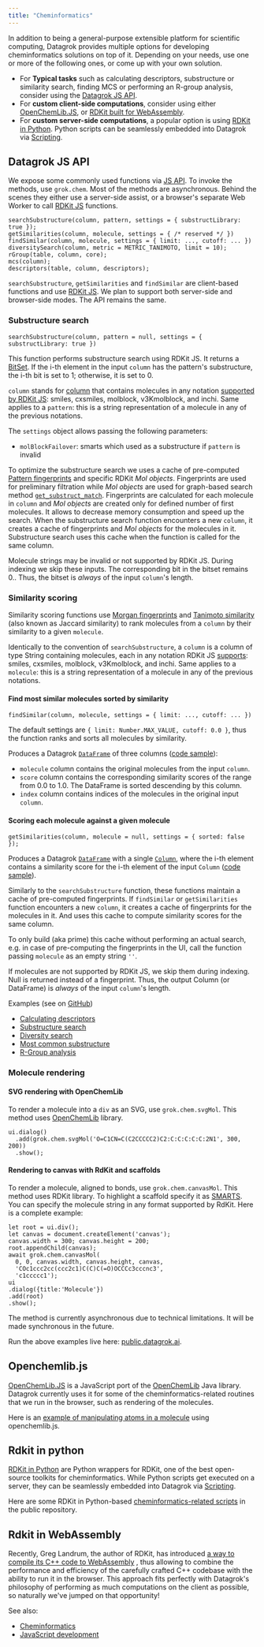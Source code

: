 ```yaml
---
title: "Cheminformatics"
---
```


In addition to being a general-purpose extensible platform for scientific computing, Datagrok provides multiple options
for developing cheminformatics solutions on top of it. Depending on your needs, use one or more of the following ones,
or come up with your own solution.

* For **Typical tasks** such as calculating descriptors, substructure or similarity search, finding MCS or performing an
  R-group analysis, consider using the [Datagrok JS API](#datagrok-js-api).
* For **custom client-side computations**, consider using either [OpenChemLib.JS](#openchemlibjs),
  or [RDKit built for WebAssembly](#rdkit-in-webassembly).
* For **custom server-side computations**, a popular option is using
  [RDKit in Python](#rdkit-in-python). Python scripts can be seamlessly embedded into Datagrok
  via [Scripting](../../../compute/scripting.md).

## Datagrok JS API

We expose some commonly used functions via [JS API](../packages/js-api.md). To invoke the methods, use `grok.chem`. 
Most of the methods are asynchronous. Behind the scenes they either use a
server-side assist, or a browser's separate Web Worker to call [RDKit JS](https://github.com/rdkit/rdkit/blob/master/Code/MinimalLib/minilib.h) functions.

```
searchSubstructure(column, pattern, settings = { substructLibrary: true });
getSimilarities(column, molecule, settings = { /* reserved */ })
findSimilar(column, molecule, settings = { limit: ..., cutoff: ... })
diversitySearch(column, metric = METRIC_TANIMOTO, limit = 10);
rGroup(table, column, core);
mcs(column);
descriptors(table, column, descriptors);
```

`searchSubstructure`, `getSimilarities` and `findSimilar` are client-based functions and
use [RDKit JS](https://github.com/rdkit/rdkit/blob/master/Code/MinimalLib/minilib.h). We plan to support both server-side and browser-side modes. The API remains the same.

### Substructure search

`searchSubstructure(column, pattern = null, settings = { substructLibrary: true })`

This function performs substructure search using RDKit JS. It returns a [BitSet](../packages/js-api.md#bitset).
If the i-th element in the input `column` has the pattern's substructure, the i-th bit is set to 1; otherwise, it is set to 0.

`column` stands for [column](https://datagrok.ai/js-api/classes/dg.Column) that contains molecules in any
notation [supported by RDKit JS](https://github.com/rdkit/rdkit/blob/master/Code/MinimalLib/minilib.h): smiles, cxsmiles, molblock, v3Kmolblock, and inchi. Same applies to a `pattern`: this is a string representation of a molecule in any of the previous notations.

The `settings` object allows passing the following parameters:

* `molBlockFailover`: smarts which used as a substructure if `pattern` is invalid

To optimize the substructure search we uses a cache of pre-computed [Pattern fingerprints](https://www.rdkit.org/docs/RDKit_Book.html#additional-information-about-the-fingerprints) and specific RDKit *Mol objects*. Fingerprints are used for preliminary filtration while *Mol objects* are used for graph-based search method [`get_substruct_match`](https://www.rdkit.org/docs/source/rdkit.Chem.rdchem.html). Fingerprints are calculated for each molecule in `column` and *Mol objects* are created only for defined number of first molecules. It allows to decrease memory consumption and speed up the search. When the substructure search function encounters a new `column`, it creates a cache of fingerprints and *Mol objects* for the molecules in it. Substructure search uses this cache when the function is called for the same column.

Molecule strings may be invalid or not supported by RDKit JS. During indexing we skip these inputs. The corresponding bit in the bitset remains 0.. Thus, the bitset is *always* of the input `column`'s length.

### Similarity scoring

Similarity scoring functions
use [Morgan fingerprints](https://www.rdkit.org/docs/GettingStartedInPython.html#morgan-fingerprints-circular-fingerprints)
and [Tanimoto similarity](https://en.wikipedia.org/wiki/Chemical_similarity) (also known as Jaccard similarity) to rank molecules from a `column` by their similarity to a given `molecule`.

Identically to the convention of `searchSubstructure`, a `column` is a column of type String containing molecules, each
in any notation RDKit JS [supports](https://github.com/rdkit/rdkit/blob/master/Code/MinimalLib/minilib.h): smiles,
cxsmiles, molblock, v3Kmolblock, and inchi. Same applies to a `molecule`: this is a string representation of a molecule
in any of the previous notations.

#### Find most similar molecules sorted by similarity

`findSimilar(column, molecule, settings = { limit: ..., cutoff: ... })`

The default settings are `{ limit: Number.MAX_VALUE, cutoff: 0.0 }`, thus the function ranks and sorts all molecules by
similarity.

Produces a Datagrok [`DataFrame`](https://datagrok.ai/js-api/classes/dg.DataFrame) of three
columns ([code sample](https://public.datagrok.ai/js/samples/domains/chem/similarity-scoring-sorted)):

* `molecule` column contains the original molecules from the input `column`.
* `score` column contains the corresponding similarity scores of the range from 0.0 to 1.0. The
  DataFrame is sorted descending by this column.
* `index` column contains indices of the molecules in the original input `column`.

#### Scoring each molecule against a given molecule

`getSimilarities(column, molecule = null, settings = { sorted: false });`

Produces a Datagrok [`DataFrame`](https://datagrok.ai/js-api/classes/dg.DataFrame) with a
single [`Column`](https://datagrok.ai/js-api/classes/dg.Column), where the i-th element contains a similarity score for
the i-th element of the
input `Column` ([code sample](https://public.datagrok.ai/js/samples/domains/chem/similarity-scoring-scores)).

Similarly to the `searchSubstructure` function, these functions maintain a cache of
pre-computed fingerprints. If `findSimilar` or `getSimilarities` function encounters a new `column`, it creates a cache of fingerprints for the molecules in it. And uses this cache to compute similarity scores for the same column.

To only build (aka prime) this cache without performing an actual search, e.g. in case of pre-computing the fingerprints
in the UI, call the function passing `molecule` as an empty string `''`.

If molecules are not supported by RDKit JS, we skip them during indexing. Null is returned instead of a fingerprint. Thus, the output Column (or DataFrame) is *always* of the input `column`'s length.

Examples (see on [GitHub](https://github.com/datagrok-ai/public/tree/master/packages/ApiSamples/scripts/domains/chem))

* [Calculating descriptors](https://public.datagrok.ai/js/samples/domains/chem/descriptors)
* [Substructure search](https://public.datagrok.ai/js/samples/domains/chem/substructure-search)
* [Diversity search](https://public.datagrok.ai/js/samples/domains/chem/diversity-search)
* [Most common substructure](https://public.datagrok.ai/js/samples/domains/chem/mcs)
* [R-Group analysis](https://public.datagrok.ai/js/samples/domains/chem/r-group)

### Molecule rendering

#### SVG rendering with OpenChemLib

To render a molecule into a `div` as an SVG, use `grok.chem.svgMol`. This method uses [OpenChemLib](https://github.com/cheminfo/openchemlib-js) library.

```
ui.dialog()
  .add(grok.chem.svgMol('O=C1CN=C(C2CCCCC2)C2:C:C:C:C:C:2N1', 300, 200))
  .show();
```

#### Rendering to canvas with RdKit and scaffolds

To render a molecule, aligned to bonds, use `grok.chem.canvasMol`. This method uses RDKit library.
To highlight a scaffold specify it as [SMARTS](https://en.wikipedia.org/wiki/SMILES_arbitrary_target_specification).
You can specify the molecule string in any format supported by RdKit. Here is a complete example:

```
let root = ui.div();
let canvas = document.createElement('canvas');
canvas.width = 300; canvas.height = 200;
root.appendChild(canvas);
await grok.chem.canvasMol(
  0, 0, canvas.width, canvas.height, canvas,
  'COc1ccc2cc(ccc2c1)C(C)C(=O)OCCCc3cccnc3',
  'c1ccccc1');
ui
.dialog({title:'Molecule'})
.add(root)
.show();
```

The method is currently asynchronous due to technical limitations. It will be made synchronous in the future.

Run the above examples live here: [public.datagrok.ai](https://public.datagrok.ai).

## Openchemlib.js

[OpenChemLib.JS](https://github.com/cheminfo/openchemlib-js) is a JavaScript port of the
[OpenChemLib](https://github.com/actelion/openchemlib) Java library. Datagrok currently uses it for some of the
cheminformatics-related routines that we run in the browser, such as rendering of the molecules.

Here is
an [example of manipulating atoms in a molecule](https://public.datagrok.ai/js/samples/domains/chem/mol-atoms-bonds)
using openchemlib.js.

## Rdkit in python

[RDKit in Python](https://www.rdkit.org/docs/GettingStartedInPython.html) are Python wrappers for RDKit, one of the best
open-source toolkits for cheminformatics. While Python scripts get executed on a server, they can be seamlessly embedded
into Datagrok via [Scripting](../../../compute/scripting.md).

Here are some RDKit in
Python-based [cheminformatics-related scripts](https://github.com/datagrok-ai/public/tree/master/packages/Chem/scripts)
in the public repository.

## Rdkit in WebAssembly

Recently, Greg Landrum, the author of RDKit, has introduced
[a way to compile its C++ code to WebAssembly](https://rdkit.blogspot.com/2019/11/introducing-new-rdkit-javascript.html)
, thus allowing to combine the performance and efficiency of the carefully crafted C++ codebase with the ability to run
it in the browser. This approach fits perfectly with Datagrok's philosophy of performing as much computations on the
client as possible, so naturally we've jumped on that opportunity!

See also:

* [Cheminformatics](../../../datagrok/solutions/domains/chem/chem.md)
* [JavaScript development](../../develop.md)

